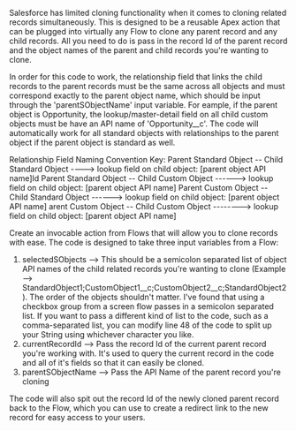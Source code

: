 Salesforce has limited cloning functionality when it comes to cloning related records simultaneously. This is designed to be a reusable Apex action that can be plugged into virtually any Flow to clone any parent record and any child records. 
All you need to do is pass in the record Id of the parent record and the object names of the parent and child records you're wanting to clone.

In order for this code to work, the relationship field that links the child records to the parent records must be the same across all objects and must correspond exactly to the parent object name, which should be input through the 'parentSObjectName' input variable.
For eample, if the parent object is Opportunity, the lookup/master-detail field on all child custom objects must be have an API name of 'Opportunity__c'.
The code will automatically work for all standard objects with relationships to the parent object if the parent object is standard as well.

Relationship Field Naming Convention Key:
Parent Standard Object -- Child Standard Object ----> lookup field on child object: [parent object API name]Id
Parent Standard Object -- Child Custom Object ------> lookup field on child object: [parent object API name]
Parent Custom Object -- Child Standard Object ------> lookup field on child object: [parent object API name]
arent Custom Object -- Child Custom Object --------> lookup field on child object: [parent object API name]

Create an invocable action from Flows that will allow you to clone records with ease. The code is designed to take three input variables from a Flow:

1) selectedSObjects --> This should be a semicolon separated list of object API names of the child related records you're wanting to clone (Example --> StandardObject1;CustomObject1__c;CustomObject2__c;StandardObject2 ).
   The order of the objects shouldn't matter. I've found that using a checkbox group from a screen flow passes in a semicolon separated list. If you want to pass a different kind of list to the code, such as a comma-separated list, you can modify
   line 48 of the code to split up your String using whichever character you like.
3) currentRecordId --> Pass the record Id of the current parent record you're working with. It's used to query the current record in the code and all of it's fields so that it can easily be cloned.
4) parentSObjectName --> Pass the API Name of the parent record you're cloning

The code will also spit out the record Id of the newly cloned parent record back to the Flow, which you can use to create a redirect link to the new record for easy access to your users.
